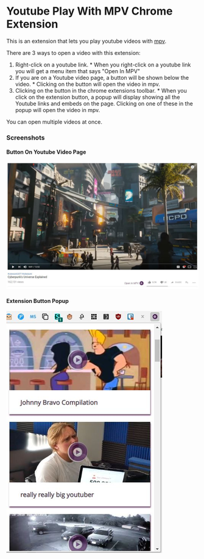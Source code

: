 # Youtube Play With MPV Chrome Extension

This is an extension that lets you play youtube videos with [mpv](https://mpv.io/ "mpv homepage").

There are 3 ways to open a video with this extension:

  1. Right-click on a youtube link.
    * When you right-click on a youtube link you will get a menu item that says "Open In MPV"
  2. If you are on a Youtube video page, a button will be shown below the video.
    * Clicking on the button will open the video in mpv.
  3. Clicking on the button in the chrome extensions toolbar.
    * When you click on the extension button, a popup will display showing all the Youtube links and embeds on the page. Clicking on one of these in the popup will open the video in mpv.

You can open multiple videos at once.

### Screenshots

#### Button On Youtube Video Page

![Youtube video page Open In MPV button](https://github.com/Darkle/youtube-play-with-mpv-chrome-extension/raw/master/readmeMedia/yt-page-button-j.jpg "Youtube video page Open In MPV button")

#### Extension Button Popup

![Extension popup](https://github.com/Darkle/youtube-play-with-mpv-chrome-extension/raw/master/readmeMedia/button-ext-popup.jpg "Extension popup")

